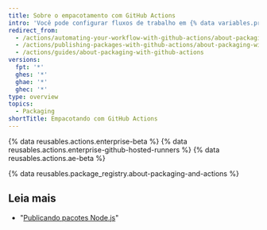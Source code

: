 ```yaml
---
title: Sobre o empacotamento com GitHub Actions
intro: 'Você pode configurar fluxos de trabalho em {% data variables.product.prodname_actions %} para produzir pacotes e fazer o upload em {% data variables.product.prodname_registry %} ou em outro fornecedor de hospedagem do pacote.'
redirect_from:
  - /actions/automating-your-workflow-with-github-actions/about-packaging-with-github-actions
  - /actions/publishing-packages-with-github-actions/about-packaging-with-github-actions
  - /actions/guides/about-packaging-with-github-actions
versions:
  fpt: '*'
  ghes: '*'
  ghae: '*'
  ghec: '*'
type: overview
topics:
  - Packaging
shortTitle: Empacotando com GitHub Actions
---
```


{% data reusables.actions.enterprise-beta %}
{% data reusables.actions.enterprise-github-hosted-runners %}
{% data reusables.actions.ae-beta %}

{% data reusables.package_registry.about-packaging-and-actions %}

## Leia mais

- "[Publicando pacotes Node.js](/actions/automating-your-workflow-with-github-actions/publishing-nodejs-packages)"
